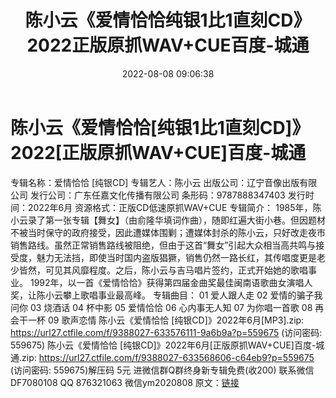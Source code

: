 ﻿---
title: 陈小云《爱情恰恰纯银1比1直刻CD》2022正版原抓WAV+CUE百度-城通
date: 2022-08-08 09:06:38
categories: 新碟专辑、稀有等精品
tags: 华语中文
---
# 陈小云《爱情恰恰[纯银1比1直刻CD]》2022[正版原抓WAV+CUE]百度-城通

专辑名称：爱情恰恰 [纯银CD]
专辑艺人：陈小云
出版公司：辽宁音像出版有限公司
发行公司：广东任嘉文化传播有限公司
条形码：9787888347403
发行时间：2022年6月
资源格式：正版CD低速原抓WAV+CUE
专辑简介：
1985年，陈小云录了第一张专辑【舞女】（由俞隆华填词作曲），随即红遍大街小巷。但因题材不被当时保守的政府接受，因此遭媒体围剿；遭媒体封杀的陈小云，只好改走夜市销售路线。虽然正常销售路线被阻绝，但由于这首“舞女”引起大众相当高共鸣与接受度，魅力无法挡，即使当时国内盗版猖獗，销售仍然一路长红，其传唱度更是老少皆然，可见其风靡程度。之后，陈小云与吉马唱片签约，正式开始她的歌唱事业。
1992年，以一首《爱情恰恰》获得第四届金曲奖最佳闽南语歌曲女演唱人奖，让陈小云攀上歌唱事业最高峰。
专辑曲目：
01 爱人跟人走
02 爱情的骗子我问你
03 烧酒话
04 杯中影
05 爱情恰恰
06 心内事无人知
07 为你唱一首歌
08 再会干一杯
09 歌声恋情
陈小云《爱情恰恰 [纯银CD]》2022年6月[MP3].zip:
https://url27.ctfile.com/f/9388027-633576111-9a6b9a?p=559675
(访问密码: 559675)
陈小云《爱情恰恰 [纯银CD]》2022年6月[正版原抓WAV+CUE]百度-城通.zip: https://url27.ctfile.com/f/9388027-633568606-c64eb9?p=559675
(访问密码: 559675)解压码 5元
进微信群Q群终身新专辑免费(收200)
联系微信DF7080108 QQ 876321063
微信ym2020808
原文：[链接](https://blog.sina.com.cn/s/blog_1647c7e7601030yrd.html)